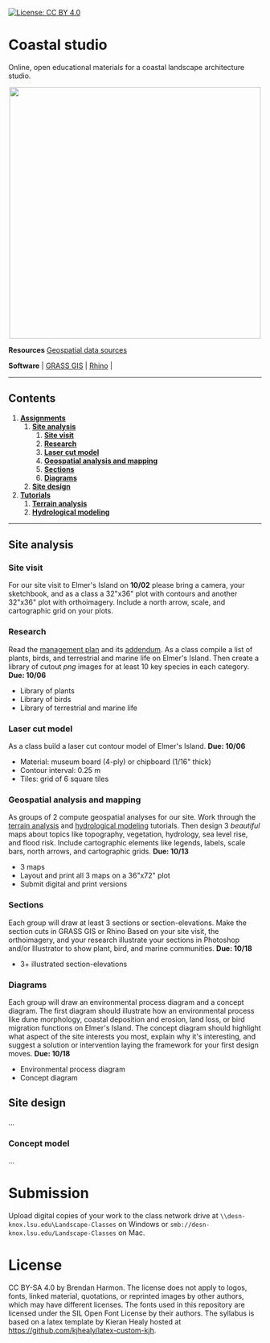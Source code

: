 [![License: CC BY 4.0](https://img.shields.io/badge/License-CC%20BY%204.0-lightgrey.svg)](https://creativecommons.org/licenses/by/4.0/)

# Coastal studio
Online, open educational materials for a coastal landscape architecture studio.

<p align="center"><img src="images/elmers_island_flood.gif" height="500"></p>

**Resources** [Geospatial data sources](geospatial-data-sources.md)

**Software** | [GRASS GIS](https://grass.osgeo.org) |
[Rhino](https://www.rhino3d.com/) |

---
## Contents
1. [**Assignments**](#terrain-modeling)
    1. [**Site analysis**](#site-analysis)
        1. [**Site visit**](#site-visit)
        2. [**Research**](#research)
        3. [**Laser cut model**](#laser-cut-model)
        4. [**Geospatial analysis and mapping**](#geospatial-analysis-and-mapping)
        5. [**Sections**](#sections)
        6. [**Diagrams**](#diagrams)
    2. [**Site design**](#site-design)
2. [**Tutorials**](#tutorials)
    1. [**Terrain analysis**](#terrain-analysis)
    2. [**Hydrological modeling**](#hydrological-modeling)
---

## Site analysis

### Site visit
For our site visit to Elmer's Island on **10/02**
please bring a camera, your sketchbook,
and as a class a 32"x36" plot with contours
and another 32"x36" plot with orthoimagery.
Include a north arrow, scale, and cartographic grid on your plots.

### Research
Read the
[management plan](http://www.wlf.louisiana.gov/sites/default/files/pdf/refuge/32508-elmers-island-wildlife-refuge/elmers_island_management_plan_final.pdf)
and its [addendum](http://www.wlf.louisiana.gov/sites/default/files/pdf/refuge/32508-elmers-island-wildlife-refuge/draft_elmers_island_management_plan_addendum_031017.pdf).
As a class compile a list of plants, birds, and terrestrial and marine life
on Elmer's Island.
Then create a library of cutout *png* images
for at least 10 key species in each category.  
**Due: 10/06**
* Library of plants
* Library of birds
* Library of terrestrial and marine life

### Laser cut model
As a class build a laser cut contour model of Elmer's Island.
**Due: 10/06**
* Material: museum board (4-ply) or chipboard (1/16" thick)
* Contour interval: 0.25 m
* Tiles: grid of 6 square tiles

### Geospatial analysis and mapping
As groups of 2 compute geospatial analyses for our site.
Work through the
[terrain analysis](README.md#terrain-analysis)
and [hydrological modeling](README.md#hydrological-modeling)
tutorials.
Then design 3 *beautiful* maps
about topics like topography, vegetation, hydrology,
sea level rise, and flood risk.
Include cartographic elements like
legends, labels, scale bars, north arrows, and cartographic grids.
**Due: 10/13**
* 3 maps
* Layout and print all 3 maps on a 36"x72" plot
* Submit digital and print versions

### Sections
Each group will
draw at least 3 sections or section-elevations.
Make the section cuts in GRASS GIS or Rhino
Based on your site visit, the orthoimagery, and your research
illustrate your sections in Photoshop and/or Illustrator
to show plant, bird, and marine communities.
**Due: 10/18**
* 3+ illustrated section-elevations

### Diagrams
Each group will draw an environmental process diagram and a concept diagram.
The first diagram should illustrate how an environmental process
like dune morphology, coastal deposition and erosion,
land loss, or bird migration
functions on Elmer's Island.
The concept diagram should highlight
what aspect of the site interests you most,
explain why it's interesting,
and suggest a solution or intervention
laying the framework for your first design moves.
**Due: 10/18**
* Environmental process diagram
* Concept diagram

## Site design
...

### Concept model
...

# Submission
Upload digital copies of your work to the class network drive
at `\\desn-knox.lsu.edu\Landscape-Classes` on Windows
or `smb://desn-knox.lsu.edu/Landscape-Classes` on Mac.

# License
CC BY-SA 4.0 by Brendan Harmon. The license does not apply to logos, fonts, linked material, quotations, or reprinted images by other authors, which may have different licenses. The fonts used in this repository are licensed under the SIL Open Font License by their authors. The syllabus is based on a latex template by Kieran Healy hosted at https://github.com/kjhealy/latex-custom-kjh.
